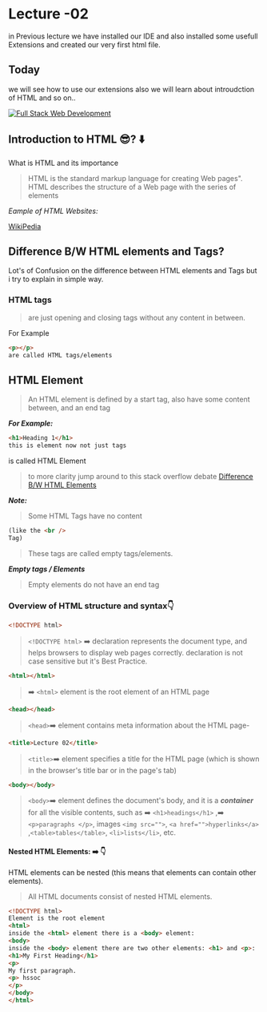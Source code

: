 # Lecture -02

in Previous lecture we have installed our IDE and also installed some usefull Extensions and created our very first html file.

## Today

we will see how to use our extensions also we will learn about introudction of HTML and so on..

[![Full Stack Web Development](https://i.ytimg.com/vi/7GoKdXAwI9c/hq720.jpg?sqp=-oaymwEcCOgCEMoBSFXyq4qpAw4IARUAAIhCGAFwAcABBg==&rs=AOn4CLBvbwpml3MX1frFyxLFmHOBacVDmg "Introduction to HTML")](https://youtu.be/7GoKdXAwI9c)

## Introduction to HTML 😎? ⬇️

What is HTML and its importance

> HTML is the standard markup language for creating Web pages".
> HTML describes the structure of a Web page with the series of elements

_Eample of HTML Websites:_

[WikiPedia](https://en.wikipedia.org/wiki/Main_Page "WikiPedia")

## Difference B/W HTML elements and Tags?

Lot's of Confusion on the difference between HTML elements and Tags but i try to explain in simple way.

### HTML tags

> are just opening and closing tags without any content in between.

For Example

```html
<p></p>
are called HTML tags/elements
```

## HTML Element

> An HTML element is defined by a start tag, also have some content between, and an end tag

_**For Example:**_

```html
<h1>Heading 1</h1>
this is element now not just tags
```

is called HTML Element

> to more clarity jump around to this stack overflow debate
> [Difference B/W HTML Elements](https://stackoverflow.com/questions/8937384/what-is-the-difference-between-html-tags-and-elements)

_**Note:**_

> Some HTML Tags have no content

```html
(like the <br />
Tag)
```

> These tags are called empty tags/elements.

_**Empty tags / Elements**_

> Empty elements do not have an end tag

### Overview of HTML structure and syntax👇

```html
<!DOCTYPE html>
```

> `<!DOCTYPE html>` ➡️ declaration represents the document type, and helps browsers
> to display web pages correctly. declaration is not case sensitive but it's Best
> Practice.

```html
<html></html>
```

> ➡️ `<html>` element is the root element of an HTML page

```html
<head></head>
```

> `<head>`➡️ element contains meta information about the HTML page-

```html
<title>Lecture 02</title>
```

> `<title>`➡️ element specifies a title for the HTML page (which is shown in the browser's title bar or in the page's tab)

```html
<body></body>
```

> `<body>`➡️ element defines the document's body, and it is a _**container**_ for all the visible contents, such as ➡️ `<h1>headings</h1>` ,➡️ `<p>paragraphs </p>`, images `<img src="">`, `<a href="">hyperlinks</a>` ,`<table>tables</table>`, `<li>lists</li>`, etc.

#### Nested HTML Elements: ➡️ 👇

HTML elements can be nested (this means that elements can contain other elements).

> All HTML documents consist of nested HTML elements.

```html
<!DOCTYPE html>
Element is the root element
<html>
inside the <html> element there is a <body> element:
<body>
inside the <body> element there are two other elements: <h1> and <p>:
<h1>My First Heading</h1>
<p>
My first paragraph.
<p> hssoc
</p>
</body>
</html>
```
